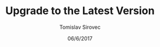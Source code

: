 ---
title: Upgrade to the Latest Version
description: ovdje opis!!!!!!!!!!!!!!!!!!!!!!!!!
author: Tomislav Sirovec
date: 06/6/2017
---